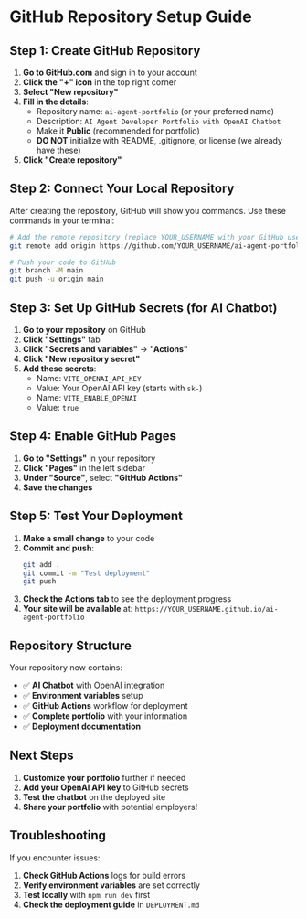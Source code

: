 # GitHub Repository Setup Guide

## Step 1: Create GitHub Repository

1. **Go to GitHub.com** and sign in to your account
2. **Click the "+" icon** in the top right corner
3. **Select "New repository"**
4. **Fill in the details**:
   - Repository name: `ai-agent-portfolio` (or your preferred name)
   - Description: `AI Agent Developer Portfolio with OpenAI Chatbot`
   - Make it **Public** (recommended for portfolio)
   - **DO NOT** initialize with README, .gitignore, or license (we already have these)
5. **Click "Create repository"**

## Step 2: Connect Your Local Repository

After creating the repository, GitHub will show you commands. Use these commands in your terminal:

```bash
# Add the remote repository (replace YOUR_USERNAME with your GitHub username)
git remote add origin https://github.com/YOUR_USERNAME/ai-agent-portfolio.git

# Push your code to GitHub
git branch -M main
git push -u origin main
```

## Step 3: Set Up GitHub Secrets (for AI Chatbot)

1. **Go to your repository** on GitHub
2. **Click "Settings"** tab
3. **Click "Secrets and variables"** → **"Actions"**
4. **Click "New repository secret"**
5. **Add these secrets**:
   - Name: `VITE_OPENAI_API_KEY`
   - Value: Your OpenAI API key (starts with `sk-`)
   - Name: `VITE_ENABLE_OPENAI`
   - Value: `true`

## Step 4: Enable GitHub Pages

1. **Go to "Settings"** in your repository
2. **Click "Pages"** in the left sidebar
3. **Under "Source"**, select **"GitHub Actions"**
4. **Save the changes**

## Step 5: Test Your Deployment

1. **Make a small change** to your code
2. **Commit and push**:
   ```bash
   git add .
   git commit -m "Test deployment"
   git push
   ```
3. **Check the Actions tab** to see the deployment progress
4. **Your site will be available** at: `https://YOUR_USERNAME.github.io/ai-agent-portfolio`

## Repository Structure

Your repository now contains:
- ✅ **AI Chatbot** with OpenAI integration
- ✅ **Environment variables** setup
- ✅ **GitHub Actions** workflow for deployment
- ✅ **Complete portfolio** with your information
- ✅ **Deployment documentation**

## Next Steps

1. **Customize your portfolio** further if needed
2. **Add your OpenAI API key** to GitHub secrets
3. **Test the chatbot** on the deployed site
4. **Share your portfolio** with potential employers!

## Troubleshooting

If you encounter issues:
1. **Check GitHub Actions** logs for build errors
2. **Verify environment variables** are set correctly
3. **Test locally** with `npm run dev` first
4. **Check the deployment guide** in `DEPLOYMENT.md` 